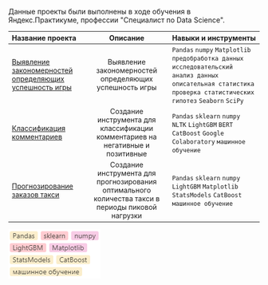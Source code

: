 Данные проекты были выполнены в ходе обучения в Яндекс.Практикуме, профессии "Специалист по Data Science".

| Название проекта | Описание | Навыки и инструменты | 
| :---------------------- | :----------------------: | :---------------------- |
| [Выявление закономерностей определяющих успешность игры](Изучение_закономерностей_определяющих_успешность_игр) | Выявление закономерностей определяющих успешность игры | `Pandas` `numpy` `Matplotlib` `предобработка данных` `исследовательский анализ данных` `описательная статистика` `проверка статистических гипотез` `Seaborn` `SciPy` |
| [Классификация комментариев](Классификация_комментариев) | Создание инструмента для классификации комментариев на негативные и позитивные| `Pandas` `sklearn` `numpy` `NLTK` `LightGBM` `BERT` `CatBoost` `Google Colaboratory` `машинное обучение` |
| [Прогнозирование заказов такси](Прогнозирование_заказов_такси) | Создание инструмента для прогнозирования оптимального количества такси в периоды пиковой нагрузки|`Pandas` `sklearn` `numpy` `LightGBM` `Matplotlib` `StatsModels` `CatBoost` `машинное обучение` |





![Иллюстрация](https://github.com/tarleproton/data_science_praktikum/raw/main/image/img3.bmp)

